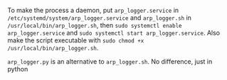 To make the process a daemon, put ```arp_logger.service``` in ```/etc/systemd/system/arp_logger.service``` 
and ```arp_logger.sh``` in ```/usr/local/bin/arp_logger.sh```, then ```sudo systemctl enable arp_logger.service``` and 
```sudo systemctl start arp_logger.service```. 
Also make the script executable with ```sudo chmod +x /usr/local/bin/arp_logger.sh```.

```arp_logger.py``` is an alternative to ```arp_logger.sh```. No difference, just in python
